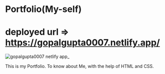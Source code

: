 # Portfolio(My-self)

# deployed url => https://gopalgupta0007.netlify.app/

![gopalgupta0007 netlify app_](https://github.com/gopalgupta0007/Portfolio/assets/105534501/2689bc65-8c5d-4a69-aa6a-626748eda7c4)

This is my Portfolio. To know about Me, with the help of HTML and CSS.
